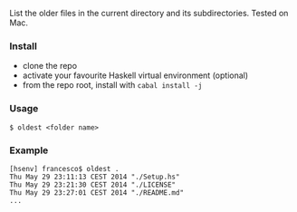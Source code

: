 List the older files in the current directory and its
subdirectories. Tested on Mac.

### Install

 - clone the repo
 - activate your favourite Haskell virtual environment (optional)
 - from the repo root, install with `cabal install -j`

### Usage

    $ oldest <folder name>

### Example

    [hsenv] francesco$ oldest .
    Thu May 29 23:11:13 CEST 2014 "./Setup.hs"
    Thu May 29 23:21:30 CEST 2014 "./LICENSE"
    Thu May 29 23:27:01 CEST 2014 "./README.md"
    ...
